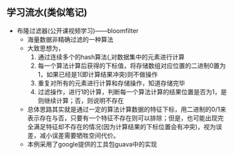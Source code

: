 ## 学习流水(类似笔记)

- 布隆过滤器(公开课视频学习)——bloomfilter
    - 海量数据非精确过滤的一种算法
    - 大致思想为，
        1. 通过连续多个的hash算法(,对数据集中的元素进行计算
        2. 每一个算法计算后获得的下标值，将存储数组对应位置的二进制0置为1，如果已经是1(即计算结果冲突)则不做操作
        3. 重复对所有的元素进行计算和存储操作，知道存储完毕
        4. 过滤操作，进行1的计算，判断每一个算法计算的结果位置是否为1，是则继续计算；否，则说明不存在
    - 总体思路其实就是通过一定的算法计算数据的特征下标，用二进制的0/1来表示存在与否，只要有一个特征不存在则可以排除；但是，也可能出现完全满足特征却不存在的情况(因为计算结果的下标位置会有冲突)，视为误差，减小误差需要牺牲空间代价。
    - 本例采用了google提供的工具包guava中的实现